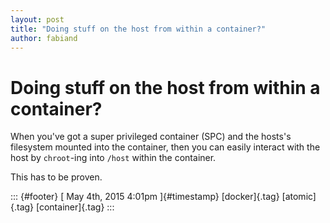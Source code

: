 ```yaml
---
layout: post
title: "Doing stuff on the host from within a container?"
author: fabiand
---
```



Doing stuff on the host from within a container?
================================================

When you've got a super privileged container (SPC) and the hosts's
filesystem mounted into the container, then you can easily interact with
the host by `chroot`-ing into `/host` within the container.

This has to be proven.

::: {#footer}
[ May 4th, 2015 4:01pm ]{#timestamp} [docker]{.tag} [atomic]{.tag}
[container]{.tag}
:::
